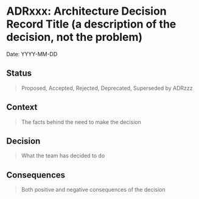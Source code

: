 # ADRxxx: Architecture Decision Record Title (a description of the decision, not the problem)

Date: YYYY-MM-DD

## Status

> Proposed, Accepted, Rejected, Deprecated, Superseded by ADRzzz

## Context

> The facts behind the need to make the decision

## Decision

> What the team has decided to do

## Consequences

> Both positive and negative consequences of the decision
